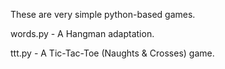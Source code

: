 
These are very simple python-based games. 

words.py - A Hangman adaptation.

ttt.py - A Tic-Tac-Toe (Naughts & Crosses) game.
